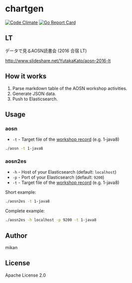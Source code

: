 chartgen
========

[![Code Climate](https://codeclimate.com/github/aosn/chartgen/badges/gpa.svg)](https://codeclimate.com/github/aosn/chartgen)
[![Go Report Card](https://goreportcard.com/badge/github.com/aosn/chartgen)](https://goreportcard.com/report/github.com/aosn/chartgen)

## LT

データで見るAOSN読書会 (2016 合宿 LT)

http://www.slideshare.net/YutakaKato/aosn-2016-lt

## How it works

1. Parse markdown table of the AOSN workshop activities.
2. Generate JSON data.
3. Push to Elasticsearch.

## Usage

### aosn

* `-t` - Target file of the [workshop record](https://github.com/aosn/aosn.github.io/tree/master/workshop) (e.g. 1-java8)

```bash
./aosn -t 1-java8
```

### aosn2es

* `-h` - Host of your Elasticsearch (default: `localhost`)
* `-p` - Port of your Elasticsearch (default: `9200`)
* `-t` - Target file of the [workshop record](https://github.com/aosn/aosn.github.io/tree/master/workshop) (e.g. 1-java8)

Short example:

```bash
./aosn2es -t 1-java8 
```
Complete example:

```bash
./aosn2es -h localhost -p 9200 -t 1-java8 
```

## Author

mikan

## License

Apache License 2.0
